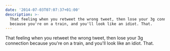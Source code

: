 ```yaml
---
date: '2014-07-03T07:07:37+01:00'
description: >-
  That feeling when you retweet the wrong tweet, then lose your 3g connection
  because you're on a train, and you'll look like an idiot. That.
---
```

That feeling when you retweet the wrong tweet, then lose your 3g connection because you're on a train, and you'll look like an idiot. That.
